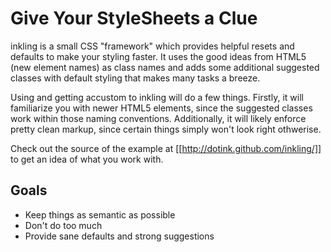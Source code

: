 # Give Your StyleSheets a Clue

inkling is a small CSS "framework" which provides helpful resets and defaults to
make your styling faster.  It uses the good ideas from HTML5 (new element names)
as class names and adds some additional suggested classes with default styling
that makes many tasks a breeze.

Using and getting accustom to inkling will do a few things.  Firstly, it will
familiarize you with newer HTML5 elements, since the suggested classes work
within those naming conventions.  Additionally, it will likely enforce pretty
clean markup, since certain things simply won't look right othwerise.

Check out the source of the example at [[http://dotink.github.com/inkling/]]
to get an idea of what you work with.

## Goals
* Keep things as semantic as possible
* Don't do too much
* Provide sane defaults and strong suggestions

